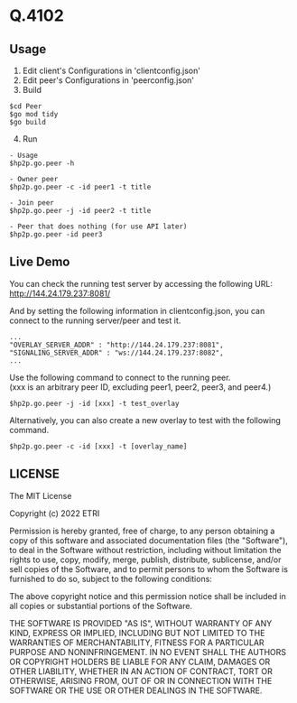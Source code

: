 # Q.4102

## Usage

1. Edit client's Configurations in 'clientconfig.json'   
2. Edit peer's Configurations in 'peerconfig.json'   
3. Build
```
$cd Peer   
$go mod tidy   
$go build
```
4. Run
```
- Usage
$hp2p.go.peer -h

- Owner peer
$hp2p.go.peer -c -id peer1 -t title

- Join peer
$hp2p.go.peer -j -id peer2 -t title

- Peer that does nothing (for use API later)
$hp2p.go.peer -id peer3
```

## Live Demo
You can check the running test server by accessing the following URL:  
http://144.24.179.237:8081/
  
And by setting the following information in clientconfig.json, you can connect to the running server/peer and test it.
```
...
"OVERLAY_SERVER_ADDR" : "http://144.24.179.237:8081",
"SIGNALING_SERVER_ADDR" : "ws://144.24.179.237:8082",
...
```
  
Use the following command to connect to the running peer.  
(xxx is an arbitrary peer ID, excluding peer1, peer2, peer3, and peer4.)
```
$hp2p.go.peer -j -id [xxx] -t test_overlay
```
Alternatively, you can also create a new overlay to test with the following command.
```
$hp2p.go.peer -c -id [xxx] -t [overlay_name]
```
  
## LICENSE

The MIT License

Copyright (c) 2022 ETRI

Permission is hereby granted, free of charge, to any person obtaining a copy
of this software and associated documentation files (the "Software"), to deal
in the Software without restriction, including without limitation the rights
to use, copy, modify, merge, publish, distribute, sublicense, and/or sell
copies of the Software, and to permit persons to whom the Software is
furnished to do so, subject to the following conditions:

The above copyright notice and this permission notice shall be included in
all copies or substantial portions of the Software.

THE SOFTWARE IS PROVIDED "AS IS", WITHOUT WARRANTY OF ANY KIND, EXPRESS OR
IMPLIED, INCLUDING BUT NOT LIMITED TO THE WARRANTIES OF MERCHANTABILITY,
FITNESS FOR A PARTICULAR PURPOSE AND NONINFRINGEMENT. IN NO EVENT SHALL THE
AUTHORS OR COPYRIGHT HOLDERS BE LIABLE FOR ANY CLAIM, DAMAGES OR OTHER
LIABILITY, WHETHER IN AN ACTION OF CONTRACT, TORT OR OTHERWISE, ARISING FROM,
OUT OF OR IN CONNECTION WITH THE SOFTWARE OR THE USE OR OTHER DEALINGS IN
THE SOFTWARE.